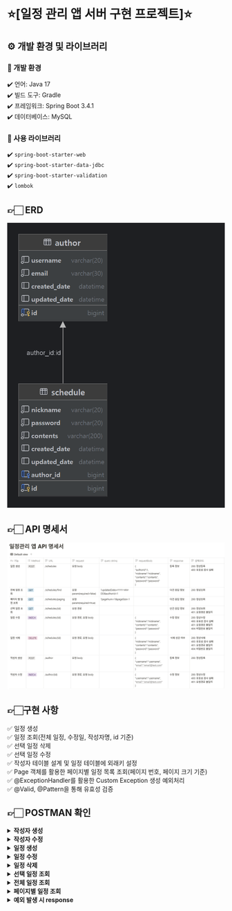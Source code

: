 # ⭐️[일정 관리 앱 서버 구현 프로젝트]⭐️

## ⚙️ 개발 환경 및 라이브러리
### 📌 개발 환경
✔️ 언어: Java 17</br>
✔️ 빌드 도구: Gradle</br>
✔️ 프레임워크: Spring Boot 3.4.1</br>
✔️ 데이터베이스: MySQL</br>
### 📌 사용 라이브러리
✔️ `spring-boot-starter-web`<br>
✔️ `spring-boot-starter-data-jdbc`<br>
✔️ `spring-boot-starter-validation`<br>
✔️ `lombok`<br>

## 👉🏻 ERD
![erd.png](readme_images/erd.png)

## 👉🏻 API 명세서
![img_1.png](readme_images/api.png)

## 👉🏻구현 사항
✅ 일정 생성</br>
✅ 일정 조회(전체 일정, 수정일, 작성자명, id 기준)</br>
✅ 선택 일정 삭제</br>
✅ 선택 일정 수정</br>
✅ 작성자 테이블 설계 및 일정 테이블에 외래키 설정</br>
✅ Page 객체를 활용한 페이지별 일정 목록 조회(페이지 번호, 페이지 크기 기준)</br>
✅ @ExceptionHandler를 활용한 Custom Exception 생성 예외처리</br>
✅ @Valid, @Pattern을 통해 유효성 검증</br>


## 👉🏻 POSTMAN 확인
<details>
  <summary><b>작성자 생성</b></summary>

![create_author.png](readme_images/create_author.png)

</details>

<details>
  <summary><b>작성자 수정</b></summary>
  
![update_author.png](update_author.png)

</details>

<details>
  <summary><b>일정 생성</b></summary>

  ![img_3.png](readme_images/create_schedule.png)

</details>

<details>
  <summary><b>일정 수정</b></summary>
  
![img_3.png](readme_images/img_3.png)

</details>

<details>
  <summary><b>일정 삭제</b></summary>
  
![img_4.png](readme_images/img_4.png)
</details>

<details>
  <summary><b>선택 일정 조회</b></summary>

  ![img_13.png](readme_images/img_13.png)
</details>
<details>
  <summary><b>전체 일정 조회</b></summary>
  
- 조건 없이 조회하는 경우
![img_7.png](readme_images/img_7.png)
- updatedDate 으로만 조회하는 경우
![img_5.png](readme_images/img_5.png)
- 모든 조건으로 조회하는 경우
![img_6.png](readme_images/img_6.png)
</details>

<details>
  <summary><b>페이지별 일정 조회</b></summary>
  
![img_8.png](readme_images/img_8.png)
</details>

<details>
  <summary><b>예외 발생 시 response</b></summary>

- 이메일 형식이 올바르지 않은 경우
![img_12.png](readme_images/img_12.png)
- body에 필수 입력값을 입력하지 않은 경우
![img_11.png](readme_images/img_11.png)
- 올바르지 않은 id 경로를 입력한 경우
![img_9.png](readme_images/img_9.png)
- 비밀번호가 올바르지 않은 경우
![img_10.png](readme_images/img_10.png)
</details>
<br>

